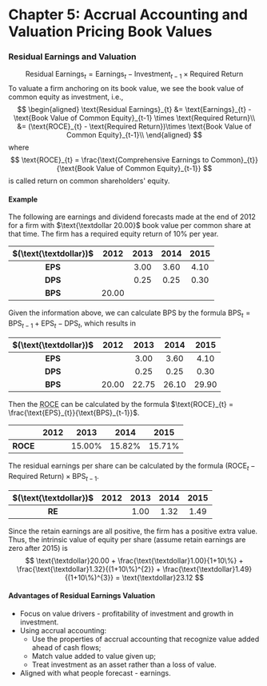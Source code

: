 # Chapter 5: Accrual Accounting and Valuation Pricing Book Values

### Residual Earnings and Valuation
$$
\text{Residual Earnings}_{t} = \text{Earnings}_{t} - \text{Investment}_{t-1} \times \text{Required Return}
$$To valuate a firm anchoring on its book value, we see the book value of common equity as investment, i.e., 
$$
\begin{aligned}
 \text{Residual Earnings}_{t} &= \text{Earnings}_{t} - \text{Book Value of Common Equity}_{t-1} \times \text{Required Return}\\
 &= (\text{ROCE}_{t} - \text{Required Return})\times \text{Book Value of Common Equity}_{t-1}\\
\end{aligned}
$$where 
$$
\text{ROCE}_{t} = \frac{\text{Comprehensive Earnings to Common}_{t}}{\text{Book Value of Common Equity}_{t-1}}
$$is called return on common shareholders' equity.

#### Example
The following are earnings and dividend forecasts made at the end of 2012 for a firm with $\text{\textdollar 20.00}$ book value per common share at that time. The firm has a required equity return of $10\%$ per year.

<div class='center'>

| $(\text{\textdollar})$ |  2012   |  2013  |  2014  |  2015  |
| :--------------------: | :-----: | :----: | :----: | :----: |
|        **EPS**         |  ${}$   | $3.00$ | $3.60$ | $4.10$ |
|        **DPS**         |  ${}$   | $0.25$ | $0.25$ | $0.30$ |
|        **BPS**         | $20.00$ |  ${}$  |  ${}$  |  ${}$  |
</div class='center'>

Given the information above, we can calculate BPS by the formula $\text{BPS}_{t} = \text{BPS}_{t-1} + \text{EPS}_{t} - \text{DPS}_{t}$, which results in 

<div class='center'>

| $(\text{\textdollar})$ |  2012   |  2013   |  2014   |  2015   |
| :--------------------: | :-----: | :-----: | :-----: | :-----: |
|        **EPS**         |  ${}$   | $3.00$  | $3.60$  | $4.10$  |
|        **DPS**         |  ${}$   | $0.25$  | $0.25$  | $0.30$  |
|        **BPS**         | $20.00$ | $22.75$ | $26.10$ | $29.90$ |
</div class='center'>

Then the <abbr title="Return on Common Shareholders' Equity">ROCE</abbr> can be calculated by the formula $\text{ROCE}_{t} = \frac{\text{EPS}_{t}}{\text{BPS}_{t-1}}$.

<div class='center'>

|          | 2012  |   2013    |   2014    |   2015    |
| :------: | :---: | :-------: | :-------: | :-------: |
| **ROCE** | ${}$  | $15.00\%$ | $15.82\%$ | $15.71\%$ |
</div class='center'>

The residual earnings per share can be calculated by the formula $(\text{ROCE}_{t} - \text{Required Return})\times \text{BPS}_{t-1}$.

<div class='center'>

| $(\text{\textdollar})$ | 2012  |  2013  |  2014  |  2015  |
| :--------------------: | :---: | :----: | :----: | :----: |
|         **RE**         | ${}$  | $1.00$ | $1.32$ | $1.49$ |
</div class='center'>

Since the retain earnings are all positive, the firm has a positive extra value. Thus, the intrinsic value of equity per share (assume retain earnings are zero after 2015) is 
$$
\text{\textdollar}20.00 + \frac{\text{\textdollar}1.00}{1+10\%} + \frac{\text{\textdollar}1.32}{(1+10\%)^{2}} + \frac{\text{\textdollar}1.49}{(1+10\%)^{3}} = \text{\textdollar}23.12
$$

#### Advantages of Residual Earnings Valuation
- Focus on value drivers - profitability of investment and growth in investment.
- Using accrual accounting: 
  - Use the properties of accrual accounting that recognize value added ahead of cash flows;
  - Match value added to value given up;
  - Treat investment as an asset rather than a loss of value.
- Aligned with what people forecast - earnings.